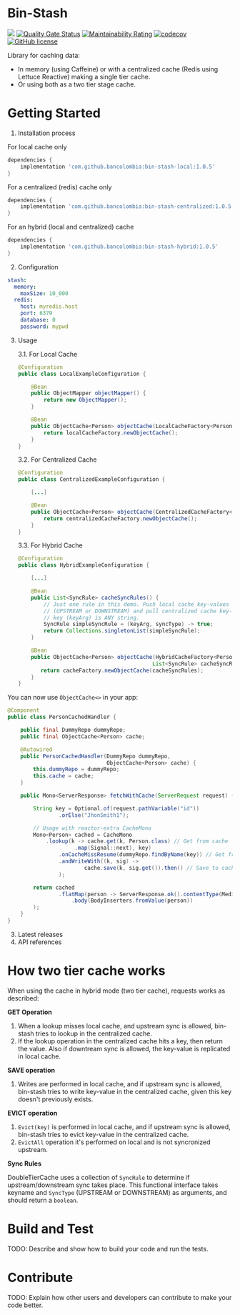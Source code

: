 # Bin-Stash 

![](https://github.com/bancolombia/bin-stash/workflows/Java%20CI%20with%20Gradle/badge.svg)
[![Quality Gate Status](https://sonarcloud.io/api/project_badges/measure?project=bancolombia_bin-stash&metric=alert_status)](https://sonarcloud.io/dashboard?id=bancolombia_bin-stash)
[![Maintainability Rating](https://sonarcloud.io/api/project_badges/measure?project=bancolombia_bin-stash&metric=sqale_rating)](https://sonarcloud.io/dashboard?id=bancolombia_bin-stash)
[![codecov](https://codecov.io/gh/bancolombia/bin-stash/branch/master/graph/badge.svg)](https://codecov.io/gh/bancolombia/bin-stash)
[![GitHub license](https://img.shields.io/github/license/Naereen/StrapDown.js.svg)](https://github.com/bancolombia/bin-stash/blob/master/LICENSE)

Library for caching data:

- In memory (using Caffeine) or with a centralized cache (Redis using Lettuce Reactive) making a single tier cache.
- Or using both as a two tier stage cache.

# Getting Started

1.	Installation process

For local cache only

```gradle
dependencies {
    implementation 'com.github.bancolombia:bin-stash-local:1.0.5'
}
```

For a centralized (redis) cache only

```gradle
dependencies {
    implementation 'com.github.bancolombia:bin-stash-centralized:1.0.5'
}
```

For an hybrid (local and centralized) cache

```gradle
dependencies {
    implementation 'com.github.bancolombia:bin-stash-hybrid:1.0.5'
}
```

2.	Configuration

```yaml
stash:
  memory:
    maxSize: 10_000
  redis:
    host: myredis.host
    port: 6379
    database: 0
    password: mypwd
```

3. Usage

    3.1. For Local Cache

    ```java
    @Configuration
    public class LocalExampleConfiguration {
    
        @Bean
        public ObjectMapper objectMapper() {
            return new ObjectMapper();
        }
    
        @Bean
        public ObjectCache<Person> objectCache(LocalCacheFactory<Person> localCacheFactory) {
            return localCacheFactory.newObjectCache();
        }
    }
    ```

   3.2. For Centralized Cache

    ```java
    @Configuration
    public class CentralizedExampleConfiguration {
    
        [...]
    
        @Bean
        public ObjectCache<Person> objectCache(CentralizedCacheFactory<> centralizedCacheFactory) {
            return centralizedCacheFactory.newObjectCache();
        }
    }
    ```

   3.3. For Hybrid Cache

    ```java
    @Configuration
    public class HybridExampleConfiguration {
    
        [...]
    
        @Bean
        public List<SyncRule> cacheSyncRules() {
            // Just one rule in this demo. Push local cache key-values to centralized cache, disregarding syncType 
            // (UPSTREAM or DOWNSTREAM) and pull centralized cache key-values to local cache when affected 
            // key (keyArg) is ANY string.
            SyncRule simpleSyncRule = (keyArg, syncType) -> true;
            return Collections.singletonList(simpleSyncRule);
        }  
    
        @Bean
        public ObjectCache<Person> objectCache(HybridCacheFactory<Person> cacheFactory,
                                              List<SyncRule> cacheSyncRules) {
           return cacheFactory.newObjectCache(cacheSyncRules);
        }
    }
    ```
   
You can now use `ObjectCache<>` in your app:

```java
@Component
public class PersonCachedHandler {

    public final DummyRepo dummyRepo;
    public final ObjectCache<Person> cache;

    @Autowired
    public PersonCachedHandler(DummyRepo dummyRepo,
                               ObjectCache<Person> cache) {
        this.dummyRepo = dummyRepo;
        this.cache = cache;
    }

    public Mono<ServerResponse> fetchWithCache(ServerRequest request) {

        String key = Optional.of(request.pathVariable("id"))
                .orElse("JhonSmith1");

        // Usage with reactor-extra CacheMono
        Mono<Person> cached = CacheMono
            .lookup(k -> cache.get(k, Person.class) // Get from cache
                     .map(Signal::next), key)
                .onCacheMissResume(dummyRepo.findByName(key)) // Get from some db repo
                .andWriteWith((k, sig) ->
                        cache.save(k, sig.get()).then() // Save to cache
                );

        return cached
                .flatMap(person -> ServerResponse.ok().contentType(MediaType.APPLICATION_JSON)
                    .body(BodyInserters.fromValue(person))
        );
    }
}
```
3.	Latest releases
4.	API references

# How two tier cache works

When using the cache in hybrid mode (two tier cache), requests works as described:

**GET Operation**

1. When a lookup misses local cache, and upstream sync is allowed, bin-stash tries to lookup in the centralized cache.
2. If the lookup operation in the centralized cache hits a key, then return the value. Also if downtream sync 
   is allowed, the key-value is replicated in local cache.
   
**SAVE operation**

1. Writes are performed in local cache, and if upstream sync is allowed, bin-stash tries to write key-value in the
   centralized cache, given this key doesn't previously exists.

**EVICT operation**

1. `Evict(key)` is performed in local cache, and if upstream sync is allowed, bin-stash tries to evict key-value in the
   centralized cache.
2. `EvictAll` operation it's performed on local and is not syncronized upstream.   

**Sync Rules**

DoubleTierCache uses a collection of `SyncRule` to determine if upstream/downstream sync takes place. 
This functional interface takes keyname and `SyncType` (UPSTREAM or DOWNSTREAM) as arguments, and should return 
a `boolean`.

# Build and Test
TODO: Describe and show how to build your code and run the tests. 

# Contribute
TODO: Explain how other users and developers can contribute to make your code better. 
